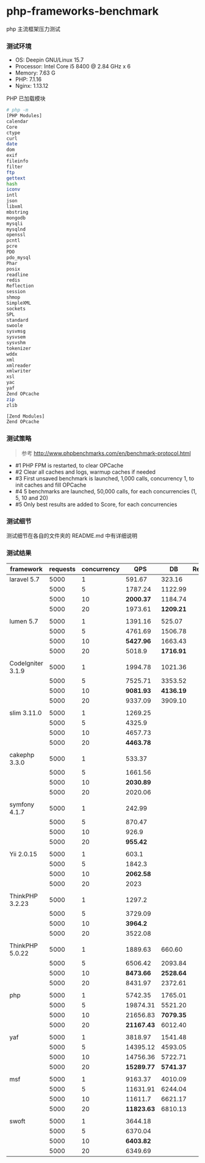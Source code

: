 # php-frameworks-benchmark

php 主流框架压力测试

### 测试环境

- OS: Deepin GNU/Linux 15.7
- Processor: Intel Core i5 8400 @ 2.84 GHz x 6 
- Memory: 7.63 G
- PHP: 7.1.16
- Nginx: 1.13.12

PHP 已加载模块

```bash
# php -m
[PHP Modules]
calendar
Core
ctype
curl
date
dom
exif
fileinfo
filter
ftp
gettext
hash
iconv
intl
json
libxml
mbstring
mongodb
mysqli
mysqlnd
openssl
pcntl
pcre
PDO
pdo_mysql
Phar
posix
readline
redis
Reflection
session
shmop
SimpleXML
sockets
SPL
standard
swoole
sysvmsg
sysvsem
sysvshm
tokenizer
wddx
xml
xmlreader
xmlwriter
xsl
yac
yaf
Zend OPcache
zip
zlib

[Zend Modules]
Zend OPcache
```

### 测试策略

> 参考 http://www.phpbenchmarks.com/en/benchmark-protocol.html

- #1 PHP FPM is restarted, to clear OPCache 
- #2 Clear all caches and logs, warmup caches if needed 
- #3 First unsaved benchmark is launched, 1,000 calls, concurrency 1, to init caches and fill OPCache 
- #4 5 benchmarks are launched, 50,000 calls, for each concurrencies (1, 5, 10 and 20) 
- #5 Only best results are added to Score, for each concurrencies

### 测试细节

测试细节在各自的文件夹的 README.md 中有详细说明

### 测试结果

| framework         | requests | concurrency | QPS     | DB | Redis |
| ----------------- | -------- | ----------- | ------- | ----------------- | ----------------- |
| laravel 5.7       | 5000     | 1           | 591.67  | 323.16 |  |
|                   | 5000     | 5           | 1787.24 | 1122.99 |  |
|                   | 5000     | 10          | **2000.37** | 1184.74 |  |
|                   | 5000     | 20          | 1973.61 | **1209.21** |  |
|                   |          |             |         |  |  |
| lumen 5.7         | 5000     | 1           | 1391.16 | 525.07 |  |
|                   | 5000     | 5           | 4761.69 | 1506.78 |  |
|                   | 5000     | 10          | **5427.96** | 1663.43 |  |
|                   | 5000     | 20          | 5018.9  | **1716.91** |  |
|                   |          |             |         |  |  |
| CodeIgniter 3.1.9 | 5000     | 1           | 1994.78 | 1021.36 |  |
|                   | 5000     | 5           | 7525.71 | 3353.52 |  |
|                   | 5000     | 10          | **9081.93** | **4136.19** |  |
|                   | 5000     | 20          | 9337.09 | 3909.10 |  |
|                   |          |             |         |  |  |
| slim 3.11.0       | 5000     | 1           | 1269.25 |  |  |
|                   | 5000     | 5           | 4325.9  |  |  |
|                   | 5000     | 10          | 4657.73 |  |  |
|                   | 5000     | 20          | **4463.78** |  |  |
|                   |          |             |         |  |  |
| cakephp 3.3.0     | 5000     | 1           | 533.37  |  |  |
|                   | 5000     | 5           | 1661.56 |  |  |
|                   | 5000     | 10          | **2030.89** |  |  |
|                   | 5000     | 20          | 2020.06 |  |  |
|                   |          |             |         |  |  |
| symfony 4.1.7     | 5000     | 1           | 242.99  |  |  |
|                   | 5000     | 5           | 870.47  |  |  |
|                   | 5000     | 10          | 926.9   |  |  |
|                   | 5000     | 20          | **955.42** |  |  |
|                   |          |             |         |  |  |
| Yii 2.0.15        | 5000     | 1           | 603.1   |  |  |
|                   | 5000     | 5           | 1842.3  |  |  |
|                   | 5000     | 10          | **2062.58** |  |  |
|                   | 5000     | 20          | 2023    |  |  |
|                   |          |             |         |  |  |
| ThinkPHP 3.2.23   | 5000     | 1           | 1297.2 |  |  |
|                   | 5000     | 5           | 3729.09 |  |  |
|                   | 5000     | 10          | **3964.2** |  |  |
|                   | 5000     | 20          | 3522.08 |  |  |
|                   |          |             |         |  |  |
| ThinkPHP 5.0.22   | 5000     | 1           | 1889.63 | 660.60 |  |
|                   | 5000     | 5           | 6506.42 | 2093.84 |  |
|                   | 5000     | 10          | **8473.66** | **2528.64** |  |
|                   | 5000     | 20          | 8431.97 | 2372.61 |  |
| |  |  |  |  |  |
| php | 5000 | 1 | 5742.35 | 1765.01 |  |
| | 5000 | 5 | 19874.31 | 5521.20 |  |
| | 5000 | 10 | 21656.83 | **7079.35** |  |
| | 5000 | 20 | **21167.43** | 6012.40 |  |
| |  |  |  |  |  |
| yaf | 5000 | 1 | 3818.97 | 1541.48 |  |
| | 5000 | 5 | 14395.12 | 4593.05 |  |
| | 5000 | 10 | 14756.36 | 5722.71 |  |
| | 5000 | 20 | **15289.77** | **5741.37** |  |
| |  |  |  |  |  |
| msf | 5000 | 1 | 9163.37 | 4010.09 |  |
| | 5000 | 5 | 11631.91 | 6244.04 |  |
| | 5000 | 10 | 11611.7 | 6621.17 |  |
| | 5000 | 20 | **11823.63** | 6810.13 |  |
| |  |  |  |  |  |
| swoft | 5000 | 1 | 3644.18 |  |  |
| | 5000 | 5 | 6370.04 |  |  |
| | 5000 | 10 | **6403.82** |  |  |
| | 5000 | 20 | 6349.69 |  |  |

